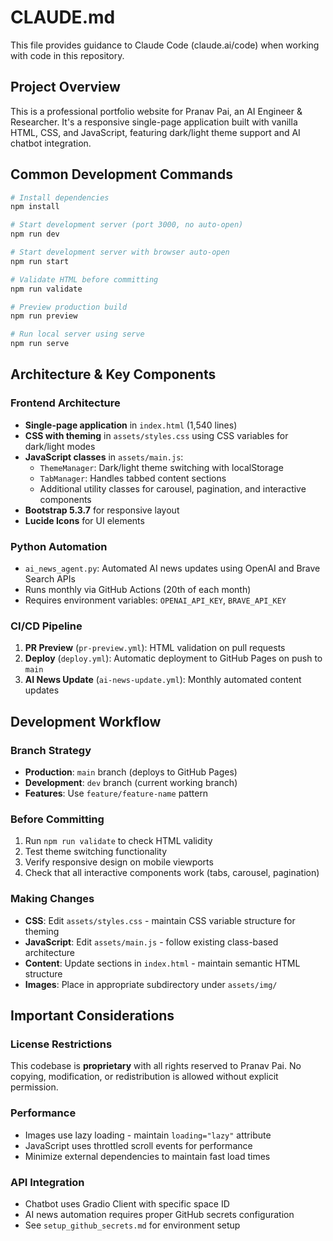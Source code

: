 # CLAUDE.md

This file provides guidance to Claude Code (claude.ai/code) when working with code in this repository.

## Project Overview

This is a professional portfolio website for Pranav Pai, an AI Engineer & Researcher. It's a responsive single-page application built with vanilla HTML, CSS, and JavaScript, featuring dark/light theme support and AI chatbot integration.

## Common Development Commands

```bash
# Install dependencies
npm install

# Start development server (port 3000, no auto-open)
npm run dev

# Start development server with browser auto-open
npm run start

# Validate HTML before committing
npm run validate

# Preview production build
npm run preview

# Run local server using serve
npm run serve
```

## Architecture & Key Components

### Frontend Architecture
- **Single-page application** in `index.html` (1,540 lines)
- **CSS with theming** in `assets/styles.css` using CSS variables for dark/light modes
- **JavaScript classes** in `assets/main.js`:
  - `ThemeManager`: Dark/light theme switching with localStorage
  - `TabManager`: Handles tabbed content sections
  - Additional utility classes for carousel, pagination, and interactive components
- **Bootstrap 5.3.7** for responsive layout
- **Lucide Icons** for UI elements

### Python Automation
- `ai_news_agent.py`: Automated AI news updates using OpenAI and Brave Search APIs
- Runs monthly via GitHub Actions (20th of each month)
- Requires environment variables: `OPENAI_API_KEY`, `BRAVE_API_KEY`

### CI/CD Pipeline
1. **PR Preview** (`pr-preview.yml`): HTML validation on pull requests
2. **Deploy** (`deploy.yml`): Automatic deployment to GitHub Pages on push to `main`
3. **AI News Update** (`ai-news-update.yml`): Monthly automated content updates

## Development Workflow

### Branch Strategy
- **Production**: `main` branch (deploys to GitHub Pages)
- **Development**: `dev` branch (current working branch)
- **Features**: Use `feature/feature-name` pattern

### Before Committing
1. Run `npm run validate` to check HTML validity
2. Test theme switching functionality
3. Verify responsive design on mobile viewports
4. Check that all interactive components work (tabs, carousel, pagination)

### Making Changes
- **CSS**: Edit `assets/styles.css` - maintain CSS variable structure for theming
- **JavaScript**: Edit `assets/main.js` - follow existing class-based architecture
- **Content**: Update sections in `index.html` - maintain semantic HTML structure
- **Images**: Place in appropriate subdirectory under `assets/img/`

## Important Considerations

### License Restrictions
This codebase is **proprietary** with all rights reserved to Pranav Pai. No copying, modification, or redistribution is allowed without explicit permission.

### Performance
- Images use lazy loading - maintain `loading="lazy"` attribute
- JavaScript uses throttled scroll events for performance
- Minimize external dependencies to maintain fast load times

### API Integration
- Chatbot uses Gradio Client with specific space ID
- AI news automation requires proper GitHub secrets configuration
- See `setup_github_secrets.md` for environment setup